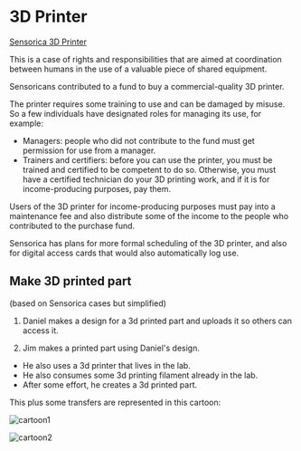 # 3D Printer

[Sensorica 3D Printer](http://nrp.sensorica.co/accounting/resource/411/)

This is a case of rights and responsibilities that are aimed at coordination between humans in the use of a valuable piece of shared equipment.

Sensoricans contributed to a fund to buy a commercial-quality 3D printer.

The printer requires some training to use and can be damaged by misuse. So a few individuals have designated roles for managing its use, for example:

* Managers: people who did not contribute to the fund must get permission for use from a manager.
* Trainers and certifiers: before you can use the printer, you must be trained and certified to be competent to do so. Otherwise, you must have a certified technician do your 3D printing work, and if it is for income-producing purposes, pay them.

Users of the 3D printer for income-producing purposes must pay into a maintenance fee and also distribute some of the income to the people who contributed to the purchase fund.

Sensorica has plans for more formal scheduling of the 3D printer, and also for digital access cards that would also automatically log use.

## Make 3D printed part

(based on Sensorica cases but simplified)

1. Daniel makes a design for a 3d printed part and uploads it so others can access it.

2. Jim makes a printed part using Daniel's design.

* He also uses a 3d printer that lives in the lab.
* He also consumes some 3d printing filament already in the lab.
* After some effort, he creates a 3d printed part.

This plus some transfers are represented in this cartoon:

![cartoon1](https://cloud.githubusercontent.com/assets/3776081/15024416/6a801b4c-11fa-11e6-944b-955b7e5cadb9.png)

![cartoon2](https://cloud.githubusercontent.com/assets/3776081/15024428/70d4e1e4-11fa-11e6-8229-25eb24cc9124.png)

